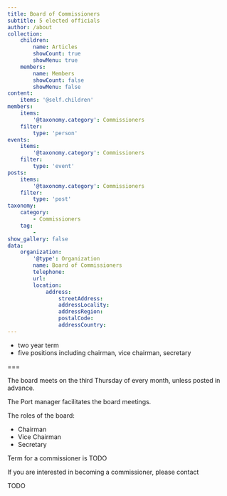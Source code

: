 ```yaml
---
title: Board of Commissioners
subtitle: 5 elected officials 
author: /about
collection:
    children:
        name: Articles
        showCount: true
        showMenu: true
    members:
        name: Members
        showCount: false
        showMenu: false
content:
    items: '@self.children'
members:
    items: 
        '@taxonomy.category': Commissioners
    filter:
        type: 'person'
events:
    items: 
        '@taxonomy.category': Commissioners
    filter:
        type: 'event'
posts:
    items: 
        '@taxonomy.category': Commissioners
    filter:
        type: 'post'
taxonomy:
    category:
        - Commissioners
    tag:
        - 
show_gallery: false
data:
    organization:
        '@type': Organization
        name: Board of Commissioners
        telephone: 
        url: 
        location:
            address:
                streetAddress: 
                addressLocality: 
                addressRegion: 
                postalCode: 
                addressCountry: 
---
```


- two year term
- five positions including chairman, vice chairman, secretary

===

The board meets on the third Thursday of every month, unless posted in advance. 

The Port manager facilitates the board meetings. 

The roles of the board:

- Chairman
- Vice Chairman
- Secretary

Term for a commissioner is TODO

If you are interested in becoming a commissioner, please contact

TODO

